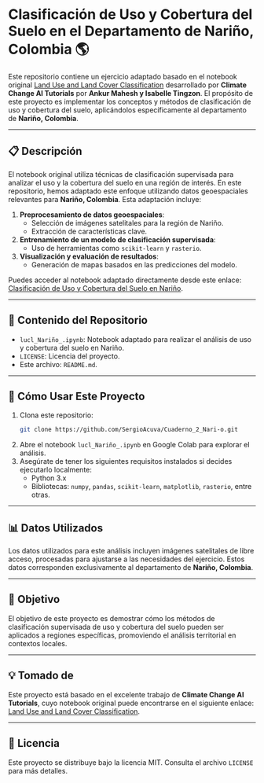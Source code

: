 # Clasificación de Uso y Cobertura del Suelo en el Departamento de Nariño, Colombia 🌎

Este repositorio contiene un ejercicio adaptado basado en el notebook original [Land Use and Land Cover Classification](https://colab.research.google.com/github/climatechange-ai-tutorials/lulc-classification/blob/main/land_use_land_cover_part2.ipynb) desarrollado por **Climate Change AI Tutorials** por **Ankur Mahesh y Isabelle Tingzon**. El propósito de este proyecto es implementar los conceptos y métodos de clasificación de uso y cobertura del suelo, aplicándolos específicamente al departamento de **Nariño, Colombia**.

---

## 📋 Descripción

El notebook original utiliza técnicas de clasificación supervisada para analizar el uso y la cobertura del suelo en una región de interés. En este repositorio, hemos adaptado este enfoque utilizando datos geoespaciales relevantes para **Nariño, Colombia**. Esta adaptación incluye:

1. **Preprocesamiento de datos geoespaciales**: 
   - Selección de imágenes satelitales para la región de Nariño.
   - Extracción de características clave.
2. **Entrenamiento de un modelo de clasificación supervisada**:
   - Uso de herramientas como `scikit-learn` y `rasterio`.
3. **Visualización y evaluación de resultados**:
   - Generación de mapas basados en las predicciones del modelo.

Puedes acceder al notebook adaptado directamente desde este enlace:  
[Clasificación de Uso y Cobertura del Suelo en Nariño](https://colab.research.google.com/github/SergioAcuva/Cuaderno_2_Nari-o/blob/main/lucl_Nari%C3%B1o_.ipynb).

---

## 📂 Contenido del Repositorio

- `lucl_Nariño_.ipynb`: Notebook adaptado para realizar el análisis de uso y cobertura del suelo en Nariño.
- `LICENSE`: Licencia del proyecto.
- Este archivo: `README.md`.

---

## 🚀 Cómo Usar Este Proyecto

1. Clona este repositorio:
   ```bash
   git clone https://github.com/SergioAcuva/Cuaderno_2_Nari-o.git
2. Abre el notebook `lucl_Nariño_.ipynb` en Google Colab para explorar el análisis. 
3. Asegúrate de tener los siguientes requisitos instalados si decides ejecutarlo localmente:
   - Python 3.x
   - Bibliotecas: `numpy`, `pandas`, `scikit-learn`, `matplotlib`, `rasterio`, entre otras.

---

## 📊 Datos Utilizados

Los datos utilizados para este análisis incluyen imágenes satelitales de libre acceso, procesadas para ajustarse a las necesidades del ejercicio. Estos datos corresponden exclusivamente al departamento de **Nariño, Colombia**.

---

## 🎯 Objetivo

El objetivo de este proyecto es demostrar cómo los métodos de clasificación supervisada de uso y cobertura del suelo pueden ser aplicados a regiones específicas, promoviendo el análisis territorial en contextos locales.

---

## 💡 Tomado de

Este proyecto está basado en el excelente trabajo de **Climate Change AI Tutorials**, cuyo notebook original puede encontrarse en el siguiente enlace:
[Land Use and Land Cover Classification](https://colab.research.google.com/github/climatechange-ai-tutorials/lulc-classification/blob/main/land_use_land_cover_part2.ipynb).

---

## 📜 Licencia

Este proyecto se distribuye bajo la licencia MIT. Consulta el archivo `LICENSE` para más detalles.
